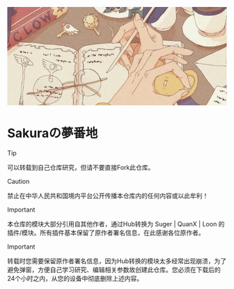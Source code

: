 [![Banner1](Notion/Eva/Sakuras.jpg)](https://t.me/Siakiura)

# Sakuraの夢番地

> [!TIP]
> 可以转载到自己仓库研究，但请不要直接Fork此仓库。

> [!CAUTION]
> 禁止在中华人民共和国境内平台公开传播本仓库内的任何内容或以此牟利！

> [!IMPORTANT]
> 本仓库的模块大部分引用自其他作者，通过Hub转换为 Suger | QuanX | Loon 的插件/模块。所有插件基本保留了原作者署名信息，在此感谢各位原作者。

> [!IMPORTANT]
> 转载时您需要保留原作者署名信息，因为Hub转换的模块太多经常出现崩溃，为了避免弹窗，方便自己学习研究、编辑相关参数故创建此仓库。您必须在下载后的24个小时之内，从您的设备中彻底删除上述内容。
